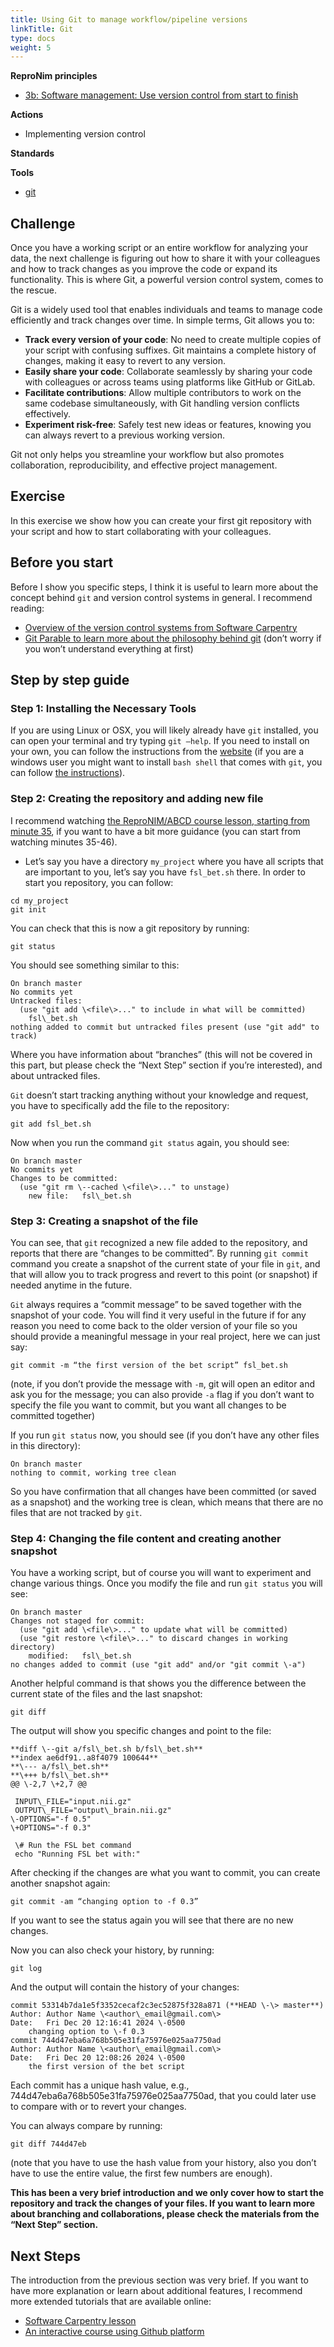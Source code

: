 ```yaml
---
title: Using Git to manage workflow/pipeline versions
linkTitle: Git
type: docs
weight: 5
---
```


**ReproNim principles**

- [3b: Software management:  Use version control from start to finish](https://repronim.netlify.app/about/in-practice/)

**Actions**

- Implementing version control

**Standards**

**Tools**

- [git](https://git-scm.com/)

## Challenge

Once you have a working script or an entire workflow for analyzing your data, the next challenge is figuring out how to share it with your colleagues and how to track changes as you improve the code or expand its functionality. This is where Git, a powerful version control system, comes to the rescue.

Git is a widely used tool that enables individuals and teams to manage code efficiently and track changes over time. In simple terms, Git allows you to:

* **Track every version of your code**: No need to create multiple copies of your script with confusing suffixes. Git maintains a complete history of changes, making it easy to revert to any version.
* **Easily share your code**: Collaborate seamlessly by sharing your code with colleagues or across teams using platforms like GitHub or GitLab.
* **Facilitate contributions**: Allow multiple contributors to work on the same codebase simultaneously, with Git handling version conflicts effectively.
* **Experiment risk-free**: Safely test new ideas or features, knowing you can always revert to a previous working version.

Git not only helps you streamline your workflow but also promotes collaboration, reproducibility, and effective project management.

## Exercise

In this exercise we show how you can create your first git repository with your script and how to start collaborating with your colleagues.

## Before you start

Before I show you specific steps, I think it is useful to learn more about the concept behind `git` and version control systems in general. I recommend reading:

- [Overview of the version control systems from Software Carpentry](https://swcarpentry.github.io/git-novice/01-basics.html)
- [Git Parable to learn more about the philosophy behind git](https://practical-neuroimaging.github.io/git_parable.html#the-git-parable) (don’t worry if you won’t understand everything at first)

## Step by step guide

### Step 1: Installing the Necessary Tools

If you are using Linux or OSX, you will likely already have `git` installed, you can open your terminal and try typing `git –help`. If you need to install on your own, you can follow the instructions from the [website](https://git-scm.com/downloads) (if you are a windows user you might want to install `bash shell` that comes with `git`, you can follow [the instructions](https://carpentries.github.io/workshop-template/install_instructions/#shell)).

### Step 2: Creating the repository and adding new file

I recommend watching [the ReproNIM/ABCD course lesson, starting from minute 35](https://www.youtube.com/watch?v=SyKmry47SsY&t=2139s&ab_channel=ABCD-ReproNimCourse), if you want to have a bit more guidance (you can start from watching minutes 35-46).

- Let’s say you have a directory `my_project` where you have all scripts that are important to you, let’s say you have `fsl_bet.sh` there. In order to start you repository, you can follow:

```
cd my_project
git init
```

  You can check that this is now a git repository by running:

```
git status
```

  You should see something similar to this:

```
On branch master
No commits yet
Untracked files:
  (use "git add \<file\>..." to include in what will be committed)
	fsl\_bet.sh
nothing added to commit but untracked files present (use "git add" to track)
```

 Where you have information about “branches” (this will not be covered in this part, but please check the “Next Step” section if you’re interested), and about untracked files.

`Git` doesn’t start tracking anything without your knowledge and request, you have to specifically add the file to the repository:

```
git add fsl_bet.sh
```

Now when you run the command `git status` again, you should see:

```
On branch master
No commits yet
Changes to be committed:
  (use "git rm \--cached \<file\>..." to unstage)
	new file:   fsl\_bet.sh
```

### Step 3: Creating a snapshot of the file

You can see, that `git` recognized a new file added to the repository, and reports that there are “changes to be committed”. By running `git commit` command you create a snapshot of the current state of your file in `git`, and that will allow you to track progress and revert to this point (or snapshot) if needed anytime in the future.

`Git` always requires a “commit message” to be saved together with the snapshot of your code. You will find it very useful in the future if for any reason you need to come back to the older version of your file so you should provide a meaningful message in your real project, here we can just say:

```
git commit -m “the first version of the bet script” fsl_bet.sh
```

(note, if you don’t provide the message with `-m`, git will open an editor and ask you for the message; you can also provide `-a` flag if you don’t want to specify the file you want to commit, but you want all changes to be committed together)

If you run `git status` now, you should see (if you don’t have any other files in this directory):

```
On branch master
nothing to commit, working tree clean
```

So you have confirmation that all changes have been committed (or saved as a snapshot) and the working tree is clean, which means that there are no files that are not tracked by `git`.	

### Step 4: Changing the file content and creating another snapshot

You have a working script, but of course you will want to experiment and change various things. Once you modify the file and run `git status` you will see:

```
On branch master
Changes not staged for commit:
  (use "git add \<file\>..." to update what will be committed)
  (use "git restore \<file\>..." to discard changes in working directory)
	modified:   fsl\_bet.sh
no changes added to commit (use "git add" and/or "git commit \-a")
```

Another helpful command is that shows you the difference between the current state of the files and the last snapshot:

```
git diff
```

The output will show you specific changes and point to the file:

```
**diff \--git a/fsl\_bet.sh b/fsl\_bet.sh**
**index ae6df91..a8f4079 100644**
**\--- a/fsl\_bet.sh**
**\+++ b/fsl\_bet.sh**
@@ \-2,7 \+2,7 @@

 INPUT\_FILE="input.nii.gz"
 OUTPUT\_FILE="output\_brain.nii.gz"
\-OPTIONS="-f 0.5"
\+OPTIONS="-f 0.3"

 \# Run the FSL bet command
 echo "Running FSL bet with:"
```

After checking if the changes are what you want to commit, you can create another snapshot again:

```
git commit -am “changing option to -f 0.3”
```

If you want to see the status again you will see that there are no new changes.

Now you can also check your history, by running:

```
git log
```

And the output will contain the history of your changes:

```
commit 53314b7da1e5f3352cecaf2c3ec52875f328a871 (**HEAD \-\> master**)
Author: Author Name \<author\_email@gmail.com\>
Date:   Fri Dec 20 12:16:41 2024 \-0500
    changing option to \-f 0.3
commit 744d47eba6a768b505e31fa75976e025aa7750ad
Author: Author Name \<author\_email@gmail.com\>
Date:   Fri Dec 20 12:08:26 2024 \-0500
    the first version of the bet script
```

Each commit has a unique hash value, e.g., 744d47eba6a768b505e31fa75976e025aa7750ad, that you could later use to compare with or to revert your changes.

You can always compare by running:

```
git diff 744d47eb
```

(note that you have to use the hash value from your history, also you don’t have to use the entire value, the first few numbers are enough).

**This has been a very brief introduction and we only cover how to start the repository and track the changes of your files. If you want to learn more about branching and collaborations, please check the materials from the “Next Step” section.**

## Next Steps

The introduction from the previous section was very brief. If you want to have more explanation or learn about additional features, I recommend more extended tutorials that are available online:

- [Software Carpentry lesson](https://swcarpentry.github.io/git-novice/index.html)
- [An interactive course using Github platform](https://github.com/Science-Reproducibility/version-control-systems/tree/main)

